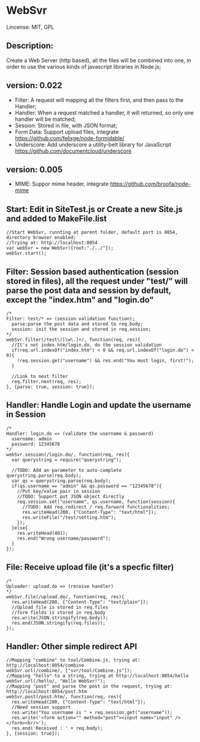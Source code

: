 WebSvr
==============
Lincense: MIT, GPL

Description:
--------------
Create a Web Server (http based), all the files will be combined into one, in order to use the various kinds of javascript libraries in Node.js; 


version: 0.022
--------------
- Filter: A request will mapping all the filters first, and then pass to the Handler;
- Handler: When a request matched a handler, it will returned, so only one handler will be matched;
- Session: Stored in file, with JSON format;
- Form Data: Support upload files, integrate
  https://github.com/felixge/node-formidable/
- Underscore: Add underscore a utility-belt library for JavaScript
  https://github.com/documentcloud/underscore

version: 0.005
--------------
- MIME: Suppor mime header, integrate https://github.com/broofa/node-mime

Start: Edit in SiteTest.js or Create a new Site.js and added to MakeFile.list
--------------

    //Start WebSvr, runnting at parent folder, default port is 8054, directory browser enabled;
    //Trying at: http://localhost:8054
    var webSvr = new WebSvr({root:"./../"});
    webSvr.start();

Filter: Session based authentication (session stored in files), all the request under "test/" will parse the post data and session by default, except the "index.htm" and "login.do"
--------------
    /*
    Filter: test/* => (session validation function);
      parse:parse the post data and stored to req.body;
      session: init the session and stored in req.session; 
    */
    webSvr.filter(/test\/[\w\.]+/, function(req, res){
      //It's not index.htm/login.do, do the session validation
      if(req.url.indexOf("index.htm") < 0 && req.url.indexOf("login.do") < 0){
        !req.session.get("username") && res.end("You must login, first!");
      }

      //Link to next filter
      req.filter.next(req, res);
    }, {parse: true, session: true});

Handler: Handle Login and update the username in Session
--------------
    /*
    Handler: login.do => (validate the username & password)
      username: admin
      password: 12345678
    */
    webSvr.session(/login.do/, function(req, res){
      var querystring = require("querystring");

      //TODO: Add an parameter to auto-complete querystring.parse(req.body);
      var qs = querystring.parse(req.body);
      if(qs.username == "admin" && qs.password == "12345678"){
        //Put key/value pair in session
        //TODO: Support put JSON object directly
        req.session.set("username", qs.username, function(session){
          //TODO: Add req.redirect / req.forward functionalities;
          res.writeHead(200, {"Content-Type": "text/html"});
          res.writeFile("/test/setting.htm");
        });
      }else{
        res.writeHead(401);
        res.end("Wrong username/password");
      }
    });


File: Receive upload file (it's a specfic filter)
--------------
    /*
    Uploader: upload.do => (receive handler)
    */
    webSvr.file(/upload.do/, function(req, res){
      res.writeHead(200, {"Content-Type": "text/plain"});
      //Upload file is stored in req.files
      //form fields is stored in req.body
      res.write(JSON.stringify(req.body));
      res.end(JSON.stringify(req.files));
    });


Handler: Other simple redirect API
--------------
    //Mapping "combine" to tool/Combine.js, trying at: http://localhost:8054/combine
    webSvr.url(/combine/, ["svr/tool/Combine.js"]);
    //Mapping "hello" to a string, trying at http://localhost:8054/hello
    webSvr.url(/hello/, "Hello WebSvr!");
    //Mapping "post" and parse the post in the request, trying at: http://localhost:8054/post.htm
    webSvr.post(/post.htm/, function(req, res){
      res.writeHead(200, {"Content-Type": "text/html"});
      //Need session support
      res.write("You username is " + req.session.get("username"));
      res.write('<form action="" method="post"><input name="input" /></form><br/>');
      res.end('Received : ' + req.body);
    }, {session: true});